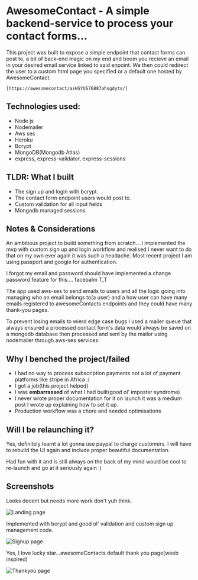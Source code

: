 # AwesomeContact - A simple backend-service to process your contact forms...

This project was built to expose a simple endpoint that contact forms can post to, a bit of back-end magic on my end and boom you recieve an email in your desired email service linked to said enpoint. We then could redirect the user to a custom html page you specified or a default one hosted by AwesomeContact.

`[https://awesomecontact/asHSYUS76887ahsgdyts/]`

## Technologies used:
- Node js
- Nodemailer
- Aws ses
- Heroku
- Bcrypt
- MongoDB(Mongodb Atlas)
- express, express-validator, express-sessions

## TLDR: What I built

- The sign up and login with bcrypt.
- The contact form endpoint users would post to.
- Custom validation for all input fields
- Mongodb managed sessions


## Notes & Considerations

An ambitious project to build something from scratch....I implemented the mvp with custom sign up and login workflow and realised I never want to do that on my own ever again it was such a headache. Most recent project I am using passport and google for authentication.

I forgot my email and password should have implemented a change password feature for this.... facepalm T_T

The app used aws-ses to send emails to users and all the logic going into managing who an email belongs to(a user) and a how user can have many emails registered to awesomeContacts endpoints and they could have many thank-you pages.

To prevent losing emails to wierd edge case bugs I used a mailer queue that always ensured a processed contact form's data would always be saved on a mongodb database then processed and sent by the mailer using nodemailer through aws-ses services.

## Why I benched the project/failed

- I had no way to process subscription payments not a lot of payment platforms like stripe in Africa :(
- I got a job(this project helped)
- I was **embarrassed** of what I had built(good ol' imposter syndrome)
- I never wrote proper documentation for it on launch it was a medium post I wrote up explaining how to set it up.
- Production workflow was a chore and needed optimisations

## Will I be relaunching it?

Yes, definitely learnt a lot gonna use paypal to charge customers. I will have to rebuild the UI again and include proper beautiful documentation.

Had fun with it and is still always on the back of my mind would be cool to re-launch and go at it seriously again :)

## Screenshots

Looks decent but needs more work don't yuh think.

![Landing page](https://drive.google.com/uc?export=view&id=1hn16H-kXTmbwqCdYfNU6ZrCA1elpWy3g)

Implemented with bcrypt and good ol' validation and custom sign up management code.

![Signup page](https://drive.google.com/uc?export=view&id=12_s1FQlumyW7NjSXSYO8D2lhOLFDlFr9)

Yes, I love lucky star...awesomeContacts default thank you page(weeb inspired)

![Thankyou page](https://drive.google.com/uc?export=view&id=1AEFh_O6IeiHf8D7B_dwIu-kOCoTAzFdt)

